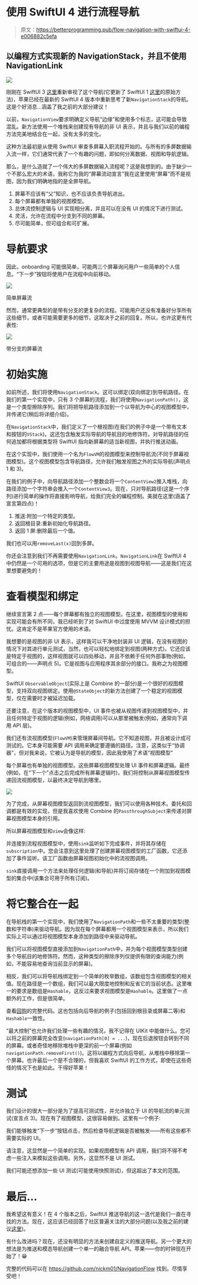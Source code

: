 # 使用 SwiftUI 4 进行流程导航

> 原文：<https://betterprogramming.pub/flow-navigation-with-swiftui-4-e006882c5efa>

## 以编程方式实现新的 NavigationStack，并且不使用 NavigationLink

![](img/0f5d0a35e8589b7cb4fd5740fe6d13a3.png)

刚刚在 SwiftUI 3 [这里](/flow-navigation-with-swiftui-revisited-791f89421923)重新审视了这个导航(它更新了 SwiftUI 1 [这里](https://medium.com/swlh/flow-with-swiftui-and-mvvm-7cc394440ab8)的原始方法)，苹果已经在最新的 SwiftUI 4 版本中重新思考了新`NavigationStack`的导航。这是个好消息…涵盖了我之前的大部分建议！

以前，`NavigationView`要求明确定义导航“边缘”和使用多个标志，这可能会导致混乱。新方法使用一个堆栈来创建现有导航的非 UI 表示，并且与我们以前的编程方法完美地结合在一起，没有太多的变化。

这种方法最初是从使用 SwiftUI 审查多屏幕入职流程开始的。与所有的多屏数据输入流一样，它们通常代表了一个有趣的问题，即如何分离数据、视图和导航逻辑。

那么，是什么造就了一个伟大的多屏数据输入流程呢？这是我想到的。由于缺少一个不那么宏大的术语，我称它为我的“屏幕流动宣言”我在这里使用“屏幕”而不是视图，因为我们明确地指的是全屏导航。

1.  屏幕不应该有“父”知识，也不应该负责导航进出。
2.  每个屏幕都有单独的视图模型。
3.  总体流控制逻辑与 UI 实现相分离，并且可以在没有 UI 的情况下进行测试。
4.  灵活，允许在流程中分支到不同的屏幕。
5.  尽可能简单，但可组合和可扩展。

# 导航要求

因此，onboarding 可能很简单，可能两三个屏幕询问用户一些简单的个人信息。“下一步”按钮将使用户在流程中向前移动。

![](img/3218fe3e6cd30b6cf7ef2b2265b07de9.png)

简单屏幕流

然而，通常更典型的是带有分支的更复杂的流程。可能用户还没有准备好分享所有这些细节，或者可能需要更多的细节，这取决于之前的回复。所以，也许这更有代表性:

![](img/aaf3e160a92e6b93dc1ce853ef788962.png)

带分支的屏幕流

# 初始实施

如前所述，我们将使用`NavigationStack`。这可以绑定(双向绑定)到导航路径。在我们的第一个实现中，只有 3 个屏幕的流程，我们将使用`NavigationPath()`，这是一个类型擦除序列。我们将把导航路径添加到一个以导航为中心的视图模型中，并传递它(稍后将详细介绍)。

在`NavigationStack`中，我们定义了一个根视图(在我们的例子中是一个带有文本和按钮的`VStack`)。这还包含触发实际导航的导航目的地修饰符。对导航路径的任何追加都将根据类型将 SwiftUI 指向新屏幕的适当新视图，并执行推送动画。

在这个实现中，我们使用一个名为`FlowVM`的视图模型来控制导航流(不同于屏幕视图模型)。这个视图模型包含导航路径，允许我们触发视图之外的实际导航(声明点 1 和 3)。

在我们的例子中，向导航路径添加一个整数会将一个`ContentView2`推入堆栈，向路径添加一个字符串会推入一个`ContentView3`。现在，只对导航路径(这是一个序列)进行简单的操作将直接影响导航，给我们完全的编程控制。美就在这里(涵盖了宣言第四点)！

1.  推送:附加一个特定的类型。
2.  返回根目录:重新初始化导航路径。
3.  返回 1 屏:删除最后一个值。

我们也可以用`removeLast(x)`回到多屏。

你还会注意到我们不再需要使用`NavigationLink`。`NavigationLink`在 SwiftUI 4 中仍然是一个可用的选项，但是它的主要用途是视图到视图导航——这是我们在这里想要避免的！

# 查看模型和绑定

继续宣言第 2 点——每个屏幕都有独立的视图模型。在这里，视图模型的使用和实现可能会有所不同，我已经听到了对 SwiftUI 中过度使用 MVVM 设计模式的担忧。这肯定不是苹果官方使用的术语。

我想要的是视图的非 UI 表示，这样我可以干净地封装非 UI 逻辑，在没有视图的情况下对其进行单元测试，当然，也可以轻松地绑定到视图(两种方式)。它还应该是特定于视图的，这样视图就可以四处移动，并且不依赖于任何外部事物(例如，可组合的——声明点 5)。它是视图与应用程序其余部分的接口。我称之为视图模型。

SwiftUI `ObservableObject`(实际上是 Combine 的一部分)是一个很好的视图模型，支持双向视图绑定。使用`@StateObject`的新方法创建了一个稳定的视图模型，仅在需要时才被延迟加载。

还要注意，在这个版本的视图模型中，UI 事件也被从视图传递到视图模型中，并且任何特定于视图的逻辑(例如，网络调用)可以从那里被触发(例如，通常向下调用 API 层)。

我们还有流视图模型(`FlowVM`)来管理屏幕间导航。它不知道视图，并且被设计成可测试的。它本身可能需要 API 调用来确定要遵循的路径。注意，这类似于“协调器”，但对我来说，它被认为是导航的模型，因此我使用了术语“视图模型”

每个屏幕也有单独的视图模型。这些屏幕视图模型处理 UI 事件和屏幕逻辑。最终(例如，在“下一个”点击之后完成所有屏幕逻辑时)，我们将控制从屏幕视图模型传递回流视图模型，以最终决定导航到哪里。

![](img/057101c480f793e177eb86699d9ffe97.png)

为了完成，从屏幕视图模型返回到流视图模型，我们可以使用各种技术。委托和回调都是有效的实现，但是我喜欢使用 Combine 的`PassthroughSubject`来传递对屏幕视图模型本身的引用。

所以屏幕视图模型和`view`会像这样:

并连接到流程视图模型中，使用`sink`监听如下完成事件，并将其存储在`subscription`中。您会注意到这里处理了创建屏幕视图模型的工厂函数，它还添加了事件监听。该工厂函数由屏幕视图初始化中的流视图调用。

`sink`直接调用一个方法来处理任何逻辑(和导航)并将订阅存储在一个附加到视图模型的集合中(该集合可用于所有订阅)。

# 将它整合在一起

在导航栈的第一个实现中，我们使用了`NavigationPath`和一些不太重要的类型(整数和字符串)来驱动导航。因为现在每个屏幕都用一个视图模型来表示，所以我们实际上可以通过将视图模型本身添加到路径中来驱动导航。

我们可以将视图模型直接添加到`NavigationPath`中，并为每个视图模型类型创建多个导航目的地修饰符。然而，这种类型的擦除序列仅提供有限的查询能力(例如，不能容易地查询当前显示的屏幕)。

相反，我们可以将导航栈绑定到一个简单的枚举数组，该数组包含视图模型的相关值。现在路径是一个数组，我们可以最大限度地控制和反省它的当前状态。这里唯一的要求是数组是`Hashable`，这反过来要求视图模型是`Hashable`。这里做了一点额外的工作，但是很简单。

查看[回购](https://github.com/nickm01/NavigationFlow)的完整代码。这也包括向后导航的例子(包括回到根目录或屏幕二等)和`Hashable`一致性。

“最大控制”也允许我们处理一些有趣的情况，我不记得在 UIKit 中能做什么。您可以将之前的屏幕完全改变(`navigationPath[0] = ...`)，现在后退按钮会转到不同的屏幕。或者奇怪地移除堆栈中更深的前一个屏幕(例如`navigationPath.removeFirst()`)。这将以编程方式向后导航，从堆栈中移除第一个屏幕。也许最后一个是不合理的，但我喜欢 SwiftUI 的工作方式，即使在这些奇怪的情况下也是如此。干得好苹果！

# 测试

我们设计的很大一部分是为了提高可测试性，并允许独立于 UI 的导航流的单元测试(宣言点 3)。现在有了视图模型，这很容易做到。这里有一个例子:

我们能够触发“下一步”按钮点击，然后检查导航逻辑是否被触发——所有这些都不需要实际的 UI。

请注意，这显然是一个简单的实现。如果视图模型有 API 调用，我们将不得不考虑一些注入来模拟这些调用。另外，这显然不是 UI 测试。

我们可能还想添加一些 UI 测试(可能使用快照测试)，但这超出了本文的范围。

# 最后…

我希望这有意义！在 4 个版本之后，SwiftUI 推送导航的这一迭代是我们一直在寻找的方法。现在，这应该已经回答了社区普遍关注的大部分问题(以及我之前的建议[这里](/flow-navigation-with-swiftui-revisited-791f89421923))。

有什么改进吗？现在，还没有明显的方法来创建自定义的推送导航。另一个更大的想法是为推送和模态导航创建一个单一的融合导航 API。苹果——你的时钟现在开始了！😁

完整的代码可以在 https://github.com/nickm01/NavigationFlow 找到。尽情享受吧！
